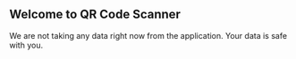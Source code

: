 ## Welcome to QR Code Scanner

We are not taking any data right now from the application. Your data is safe with you.

